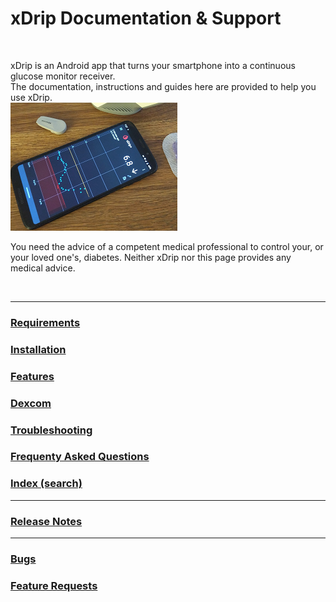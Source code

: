 # xDrip Documentation & Support  
  
<br/>  
  
xDrip is an Android app that turns your smartphone into a continuous glucose monitor receiver.   
The documentation, instructions and guides here are provided to help you use xDrip.  
![](./docs/images/xDinaction.png)  

You need the advice of a competent medical professional to control your, or your loved one's, diabetes. Neither xDrip nor this page provides any medical advice.  
  
<br/>  
  
---  
  
### [Requirements](./docs/Requirements_page.md)  
### [Installation](./docs/Installation_page.md)  
### [Features](./docs/Features_page.md)    
### [Dexcom](./docs/Dexcom_page.md)  
### [Troubleshooting](./docs/Troubleshooting_page.md)  
### [Frequenty Asked Questions](./docs/FAQ_page.md)  
### [Index (search)](./Search_Index.md)  
  
---    
    
### [Release Notes](./docs/ReleaseNotes.md)  
  
---  
  
### [Bugs](./docs/Bugs.md)  
### [Feature Requests](./docs/Features.md)  
  
